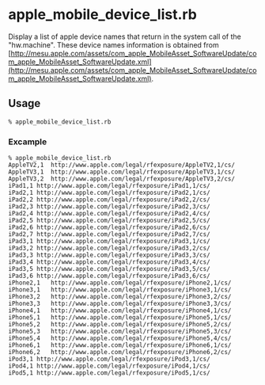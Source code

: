 # apple_mobile_device_list.rb

Display a list of apple device names that return in the system call of the "hw.machine".
These device names information is obtained from [http://mesu.apple.com/assets/com_apple_MobileAsset_SoftwareUpdate/com_apple_MobileAsset_SoftwareUpdate.xml](http://mesu.apple.com/assets/com_apple_MobileAsset_SoftwareUpdate/com_apple_MobileAsset_SoftwareUpdate.xml).

## Usage

	% apple_mobile_device_list.rb

### Excample

	% apple_mobile_device_list.rb
	AppleTV2,1	http://www.apple.com/legal/rfexposure/AppleTV2,1/cs/
	AppleTV3,1	http://www.apple.com/legal/rfexposure/AppleTV3,1/cs/
	AppleTV3,2	http://www.apple.com/legal/rfexposure/AppleTV3,2/cs/
	iPad1,1	http://www.apple.com/legal/rfexposure/iPad1,1/cs/
	iPad2,1	http://www.apple.com/legal/rfexposure/iPad2,1/cs/
	iPad2,2	http://www.apple.com/legal/rfexposure/iPad2,2/cs/
	iPad2,3	http://www.apple.com/legal/rfexposure/iPad2,3/cs/
	iPad2,4	http://www.apple.com/legal/rfexposure/iPad2,4/cs/
	iPad2,5	http://www.apple.com/legal/rfexposure/iPad2,5/cs/
	iPad2,6	http://www.apple.com/legal/rfexposure/iPad2,6/cs/
	iPad2,7	http://www.apple.com/legal/rfexposure/iPad2,7/cs/
	iPad3,1	http://www.apple.com/legal/rfexposure/iPad3,1/cs/
	iPad3,2	http://www.apple.com/legal/rfexposure/iPad3,2/cs/
	iPad3,3	http://www.apple.com/legal/rfexposure/iPad3,3/cs/
	iPad3,4	http://www.apple.com/legal/rfexposure/iPad3,4/cs/
	iPad3,5	http://www.apple.com/legal/rfexposure/iPad3,5/cs/
	iPad3,6	http://www.apple.com/legal/rfexposure/iPad3,6/cs/
	iPhone2,1	http://www.apple.com/legal/rfexposure/iPhone2,1/cs/
	iPhone3,1	http://www.apple.com/legal/rfexposure/iPhone3,1/cs/
	iPhone3,2	http://www.apple.com/legal/rfexposure/iPhone3,2/cs/
	iPhone3,3	http://www.apple.com/legal/rfexposure/iPhone3,3/cs/
	iPhone4,1	http://www.apple.com/legal/rfexposure/iPhone4,1/cs/
	iPhone5,1	http://www.apple.com/legal/rfexposure/iPhone5,1/cs/
	iPhone5,2	http://www.apple.com/legal/rfexposure/iPhone5,2/cs/
	iPhone5,3	http://www.apple.com/legal/rfexposure/iPhone5,3/cs/
	iPhone5,4	http://www.apple.com/legal/rfexposure/iPhone5,4/cs/
	iPhone6,1	http://www.apple.com/legal/rfexposure/iPhone6,1/cs/
	iPhone6,2	http://www.apple.com/legal/rfexposure/iPhone6,2/cs/
	iPod3,1	http://www.apple.com/legal/rfexposure/iPod3,1/cs/
	iPod4,1	http://www.apple.com/legal/rfexposure/iPod4,1/cs/
	iPod5,1	http://www.apple.com/legal/rfexposure/iPod5,1/cs/